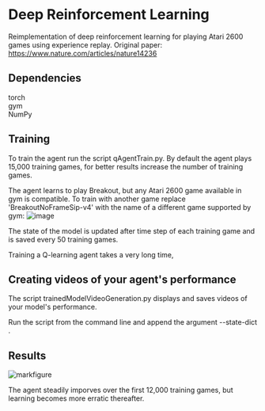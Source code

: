 # Deep Reinforcement Learning 
Reimplementation of deep reinforcement learning for playing Atari 2600 games using experience replay. Original paper: https://www.nature.com/articles/nature14236

## Dependencies
torch <br />
gym <br />
NumPy <br />

## Training
To train the agent run the script qAgentTrain.py. By default the agent plays 15,000 training games, for better results increase the number of training games.

The agent learns to play Breakout, but any Atari 2600 game available in gym is compatible. To train with another game replace 'BreakoutNoFrameSip-v4' with the name of a different game supported by gym:
![image](https://user-images.githubusercontent.com/34168073/188141947-8db1eb60-d5fd-4c1a-a07a-5f26c1cb7908.png)

The state of the model is updated after time step of each training game and is saved every 50 training games. 

Training a Q-learning agent takes a very long time, 

## Creating videos of your agent's performance
The script trainedModelVideoGeneration.py displays and saves videos of your model's performance. 

Run the script from the command line and append the argument --state-dict <path to saved state dictionary of trained model>. 

## Results
![markfigure](https://user-images.githubusercontent.com/34168073/188142711-98517dc2-a1e1-4282-ab64-225a8d72ba1b.png)

The agent steadily imporves over the first 12,000 training games, but learning becomes more erratic thereafter. 
